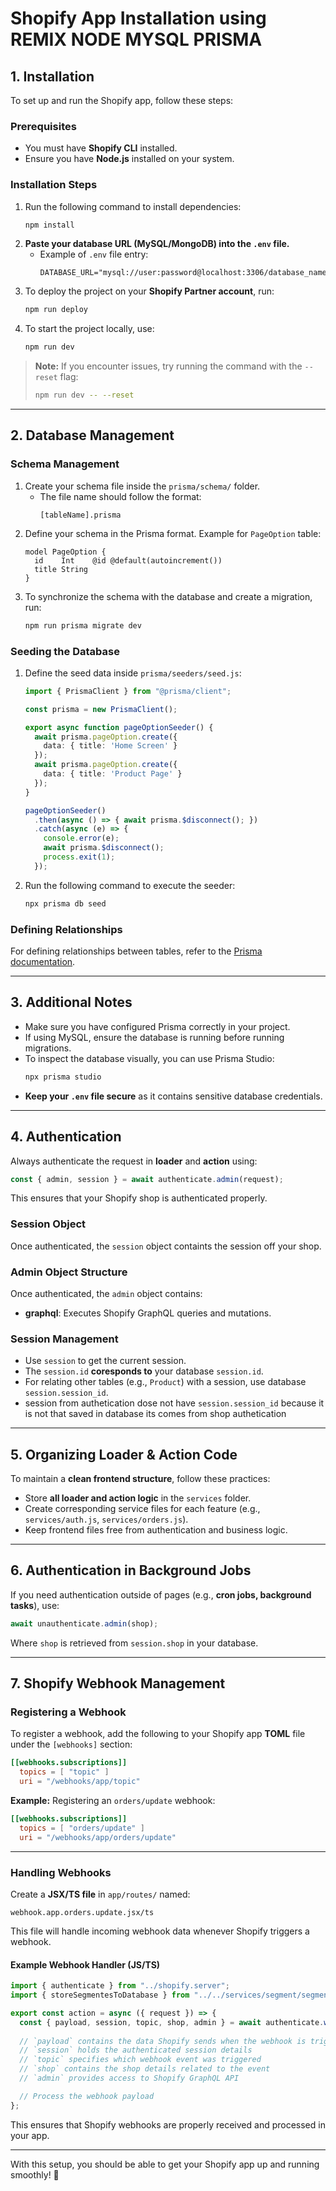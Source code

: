 # Shopify App Installation using REMIX NODE MYSQL PRISMA

## 1. Installation

To set up and run the Shopify app, follow these steps:

### Prerequisites  
- You must have **Shopify CLI** installed.  
- Ensure you have **Node.js** installed on your system.  

### Installation Steps  
1. Run the following command to install dependencies:  
   ```sh
   npm install
   ```
2. **Paste your database URL (MySQL/MongoDB) into the `.env` file.**  
   - Example of `.env` file entry:
     ```
     DATABASE_URL="mysql://user:password@localhost:3306/database_name"
     ```
3. To deploy the project on your **Shopify Partner account**, run:  
   ```sh
   npm run deploy
   ```
4. To start the project locally, use:  
   ```sh
   npm run dev
   ```

> **Note:** If you encounter issues, try running the command with the `--reset` flag:
> ```sh
> npm run dev -- --reset
> ```

---

## 2. Database Management

### Schema Management  
1. Create your schema file inside the `prisma/schema/` folder.  
   - The file name should follow the format:  
     ```
     [tableName].prisma
     ```
2. Define your schema in the Prisma format. Example for `PageOption` table:
   ```prisma
   model PageOption {
     id    Int    @id @default(autoincrement())
     title String
   }
   ```
3. To synchronize the schema with the database and create a migration, run:  
   ```sh
   npm run prisma migrate dev
   ```

### Seeding the Database  
1. Define the seed data inside `prisma/seeders/seed.js`:  
   ```ts
   import { PrismaClient } from "@prisma/client";

   const prisma = new PrismaClient();

   export async function pageOptionSeeder() {
     await prisma.pageOption.create({
       data: { title: 'Home Screen' }
     });
     await prisma.pageOption.create({
       data: { title: 'Product Page' }
     });
   }

   pageOptionSeeder()
     .then(async () => { await prisma.$disconnect(); })
     .catch(async (e) => {
       console.error(e);
       await prisma.$disconnect();
       process.exit(1);
     });
   ```
2. Run the following command to execute the seeder:  
   ```sh
   npx prisma db seed
   ```

### Defining Relationships  
For defining relationships between tables, refer to the [Prisma documentation](https://www.prisma.io/docs/concepts/components/prisma-schema/relations).  

---

## 3. Additional Notes
- Make sure you have configured Prisma correctly in your project.  
- If using MySQL, ensure the database is running before running migrations.  
- To inspect the database visually, you can use Prisma Studio:  
  ```sh
  npx prisma studio
  ```
- **Keep your `.env` file secure** as it contains sensitive database credentials.  

---

## 4. Authentication

Always authenticate the request in **loader** and **action** using:

```ts
const { admin, session } = await authenticate.admin(request);
```

This ensures that your Shopify shop is authenticated properly.

### Session Object
Once authenticated, the `session` object containts the session off your shop.

### Admin Object Structure
Once authenticated, the `admin` object contains:
- **graphql**: Executes Shopify GraphQL queries and mutations.

### Session Management
- Use `session` to get the current session.
- The `session.id` **coresponds to** your database `session.id`.
- For relating other tables (e.g., `Product`) with a session, use database `session.session_id`.
- session from authetication dose not have `session.session_id` because it is not that saved in database its comes from shop authetication

---

## 5. Organizing Loader & Action Code

To maintain a **clean frontend structure**, follow these practices:
- Store **all loader and action logic** in the `services` folder.
- Create corresponding service files for each feature (e.g., `services/auth.js`, `services/orders.js`).
- Keep frontend files free from authentication and business logic.

---

## 6. Authentication in Background Jobs

If you need authentication outside of pages (e.g., **cron jobs, background tasks**), use:

```ts
await unauthenticate.admin(shop);
```

Where `shop` is retrieved from `session.shop` in your database.

---

## 7. Shopify Webhook Management

### Registering a Webhook
To register a webhook, add the following to your Shopify app **TOML** file under the `[webhooks]` section:

```toml
[[webhooks.subscriptions]]
  topics = [ "topic" ]
  uri = "/webhooks/app/topic"
```

**Example:** Registering an `orders/update` webhook:

```toml
[[webhooks.subscriptions]]
  topics = [ "orders/update" ]
  uri = "/webhooks/app/orders/update"
```

---

### Handling Webhooks

Create a **JSX/TS file** in `app/routes/` named:

```
webhook.app.orders.update.jsx/ts
```

This file will handle incoming webhook data whenever Shopify triggers a webhook.

#### Example Webhook Handler (JS/TS)

```ts
import { authenticate } from "../shopify.server";
import { storeSegmentesToDatabase } from "../../services/segment/segmentService";

export const action = async ({ request }) => {
  const { payload, session, topic, shop, admin } = await authenticate.webhook(request);
  
  // `payload` contains the data Shopify sends when the webhook is triggered
  // `session` holds the authenticated session details
  // `topic` specifies which webhook event was triggered
  // `shop` contains the shop details related to the event
  // `admin` provides access to Shopify GraphQL API

  // Process the webhook payload
};
```

This ensures that Shopify webhooks are properly received and processed in your app.

---

With this setup, you should be able to get your Shopify app up and running smoothly! 🚀  

